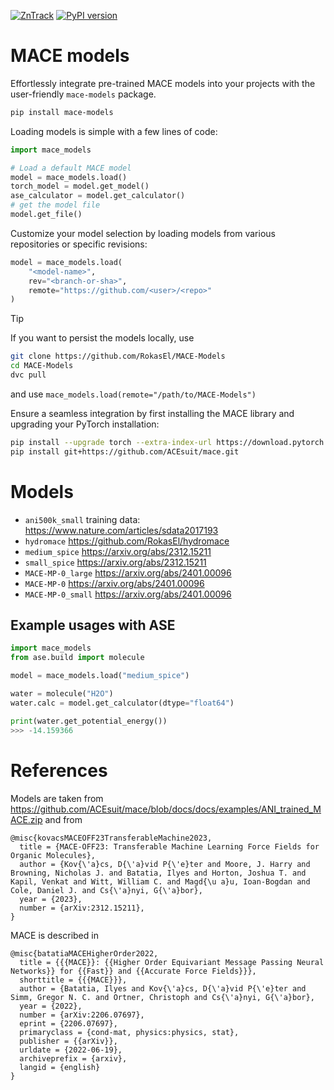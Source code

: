 [![ZnTrack](https://img.shields.io/badge/Powered%20by-ZnTrack-%23007CB0)](https://zntrack.readthedocs.io/en/latest/)
[![PyPI version](https://badge.fury.io/py/mace-models.svg)](https://badge.fury.io/py/mace-models)


# MACE models
Effortlessly integrate pre-trained MACE models into your projects with the user-friendly ``mace-models`` package.

```sh
pip install mace-models
```

Loading models is simple with a few lines of code:

```python
import mace_models

# Load a default MACE model
model = mace_models.load()
torch_model = model.get_model()
ase_calculator = model.get_calculator()
# get the model file 
model.get_file()
```

Customize your model selection by loading models from various repositories or specific revisions:

```python
model = mace_models.load(
    "<model-name>",
    rev="<branch-or-sha>",
    remote="https://github.com/<user>/<repo>"
)
```

> [!TIP]
> If you want to persist the models locally, use 
> ```sh
> git clone https://github.com/RokasEl/MACE-Models
> cd MACE-Models
> dvc pull
> ```
> and use `mace_models.load(remote="/path/to/MACE-Models")`


Ensure a seamless integration by first installing the MACE library and upgrading your PyTorch installation:

```sh
pip install --upgrade torch --extra-index-url https://download.pytorch.org/whl/cu116
pip install git+https://github.com/ACEsuit/mace.git
```

# Models

- `ani500k_small` training data: https://www.nature.com/articles/sdata2017193
- `hydromace` https://github.com/RokasEl/hydromace
- `medium_spice` https://arxiv.org/abs/2312.15211
- `small_spice` https://arxiv.org/abs/2312.15211
- `MACE-MP-0_large` https://arxiv.org/abs/2401.00096
- `MACE-MP-0` https://arxiv.org/abs/2401.00096
- `MACE-MP-0_small` https://arxiv.org/abs/2401.00096

## Example usages with ASE

```python
import mace_models
from ase.build import molecule

model = mace_models.load("medium_spice")

water = molecule("H2O")
water.calc = model.get_calculator(dtype="float64")

print(water.get_potential_energy())
>>> -14.159366
```

# References

Models are taken from https://github.com/ACEsuit/mace/blob/docs/docs/examples/ANI_trained_MACE.zip and from

```
@misc{kovacsMACEOFF23TransferableMachine2023,
  title = {MACE-OFF23: Transferable Machine Learning Force Fields for Organic Molecules},
  author = {Kov{\'a}cs, D{\'a}vid P{\'e}ter and Moore, J. Harry and Browning, Nicholas J. and Batatia, Ilyes and Horton, Joshua T. and Kapil, Venkat and Witt, William C. and Magd{\u a}u, Ioan-Bogdan and Cole, Daniel J. and Cs{\'a}nyi, G{\'a}bor},
  year = {2023},
  number = {arXiv:2312.15211},
}
```

MACE is described in
```
@misc{batatiaMACEHigherOrder2022,
  title = {{{MACE}}: {{Higher Order Equivariant Message Passing Neural Networks}} for {{Fast}} and {{Accurate Force Fields}}},
  shorttitle = {{{MACE}}},
  author = {Batatia, Ilyes and Kov{\'a}cs, D{\'a}vid P{\'e}ter and Simm, Gregor N. C. and Ortner, Christoph and Cs{\'a}nyi, G{\'a}bor},
  year = {2022},
  number = {arXiv:2206.07697},
  eprint = {2206.07697},
  primaryclass = {cond-mat, physics:physics, stat},
  publisher = {{arXiv}},
  urldate = {2022-06-19},
  archiveprefix = {arxiv},
  langid = {english}
}
```

